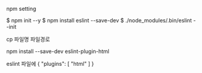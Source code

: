 npm setting

$ npm init --y
$ npm install eslint --save-dev
$ ./node_modules/.bin/eslint --init

cp 파일명 파일경로

npm install --save-dev eslint-plugin-html

eslint 파일에
{
    "plugins": [
        "html"
    ]
}